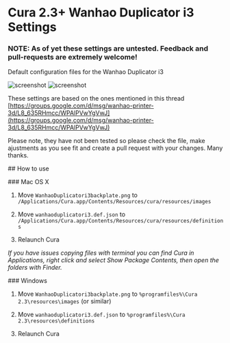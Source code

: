 # Cura 2.3+ Wanhao Duplicator i3 Settings

### NOTE: As of yet these settings are untested. Feedback and pull-requests are extremely welcome!

Default configuration files for the Wanhao Duplicator i3

![screenshot](https://i.imgur.com/zWYVSVy.png)
![screenshot](https://i.imgur.com/wxyQqU3.png)

These settings are based on the ones mentioned in this thread [https://groups.google.com/d/msg/wanhao-printer-3d/L8_635RHmcc/WPAlPVwYgVwJ](https://groups.google.com/d/msg/wanhao-printer-3d/L8_635RHmcc/WPAlPVwYgVwJ)

Please note, they have not been tested so please check the file, make ajustments as you see fit and create a pull request with your changes. Many thanks.

## How to use

### Mac OS X

1. Move `WanhaoDuplicatori3backplate.png` to `/Applications/Cura.app/Contents/Resources/cura/resources/images`

2. Move `wanhaoduplicatori3.def.json` to `/Applications/Cura.app/Contents/Resources/cura/resources/definitions`

3. Relaunch Cura

*If you have issues copying files with terminal you can find Cura in Applications, right click and select Show Package Contents, then open the folders with Finder.*

### Windows

1. Move `WanhaoDuplicatori3backplate.png` to `%programfiles%\Cura 2.3\resources\images` (or similar)

2. Move `wanhaoduplicatori3.def.json` to `%programfiles%\Cura 2.3\resources\definitions`

3. Relaunch Cura
